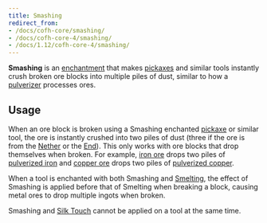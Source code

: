 ```yaml
---
title: Smashing
redirect_from:
- /docs/cofh-core/smashing/
- /docs/cofh-core-4/smashing/
- /docs/1.12/cofh-core-4/smashing/
---
```


**Smashing** is an [enchantment](https://minecraft.gamepedia.com/Enchanting)
that makes [pickaxes](https://minecraft.gamepedia.com/Pickaxe) and similar tools
instantly crush broken ore blocks into multiple piles of dust, similar to how a
[pulverizer](../../thermal-expansion/pulverizer/) processes ores.


Usage
-----

When an ore block is broken using a Smashing enchanted
[pickaxe](https://minecraft.gamepedia.com/Pickaxe) or similar tool, the ore is
instantly crushed into two piles of dust (three if the ore is from the
[Nether](https://minecraft.gamepedia.com/The_Nether) or the
[End](https://minecraft.gamepedia.com/The_End)). This only works with ore blocks
that drop themselves when broken. For example, [iron
ore](https://minecraft.gamepedia.com/Iron_Ore) drops two piles of [pulverized
iron](../../thermal-foundation/pulverized-iron/) and [copper
ore](../../thermal-foundation/copper-ore/) drops two piles of [pulverized
copper](../../thermal-foundation/pulverized-copper/).

When a tool is enchanted with both Smashing and [Smelting](../smelting/), the
effect of Smashing is applied before that of Smelting when breaking a block,
causing metal ores to drop multiple ingots when broken.

Smashing and [Silk Touch](https://minecraft.gamepedia.com/Enchanting#Silk_Touch)
cannot be applied on a tool at the same time.
